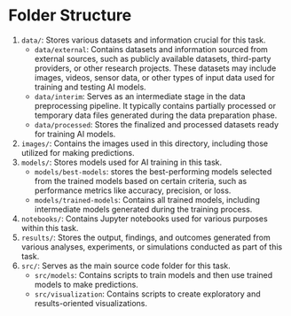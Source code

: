 # Folder Structure
1. `data/`: Stores various datasets and information crucial for this task.
     - `data/external`: Contains datasets and information sourced from external sources, such as publicly available datasets, third-party providers, or other research projects. These datasets may include images, videos, sensor data, or other types of input data used for training and testing AI models.
     - `data/interim`: Serves as an intermediate stage in the data preprocessing pipeline. It typically contains partially processed or temporary data files generated during the data preparation phase.
     - `data/processed`: Stores the finalized and processed datasets ready for training AI models.
1. `images/`: Contains the images used in this directory, including those utilized for making predictions.
1. `models/`: Stores models used for AI training in this task.
   - `models/best-models`: stores the best-performing models selected from the trained models based on certain criteria, such as performance metrics like accuracy, precision, or loss.
   - `models/trained-models`: Contains all trained models, including intermediate models generated during the training process.  
1. `notebooks/`: Contains Jupyter notebooks used for various purposes within this task.
1. `results/`: Stores the output, findings, and outcomes generated from various analyses, experiments, or simulations conducted as part of this task. 
1. `src/`: Serves as the main source code folder for this task.
     - `src/models`: Contains scripts to train models and then use trained models to make predictions.
     - `src/visualization`: Contains scripts to create exploratory and results-oriented visualizations.
